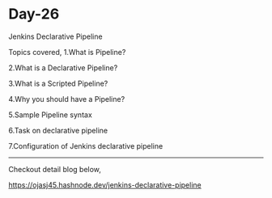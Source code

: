
# Day-26

Jenkins Declarative Pipeline


Topics covered,
1.What is Pipeline?

2.What is a Declarative Pipeline?

3.What is a Scripted Pipeline?

4.Why you should have a Pipeline?

5.Sample Pipeline syntax

6.Task on declarative pipeline

7.Configuration of Jenkins declarative pipeline

------------

Checkout detail blog below,

https://ojasj45.hashnode.dev/jenkins-declarative-pipeline
